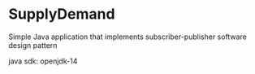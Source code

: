 # SupplyDemand
Simple Java application that implements subscriber-publisher software design pattern

java sdk: openjdk-14
